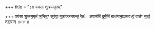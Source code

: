 +++
title = "८४ पयसा शुक्रममृतम्"

+++
पय॑सा शु॒क्रम॒मृतं॑ ज॒नित्र॒ꣳ सुर॑या॒ मूत्रा॑ज्जनयन्त॒ रेतः॑। अपाम॑तिं दुर्म॒तिं बाध॑माना॒ऽऊव॑ध्यं॒ वात॑ꣳ स॒ब्वं᳕ तदा॒रात् ॥८४ ॥